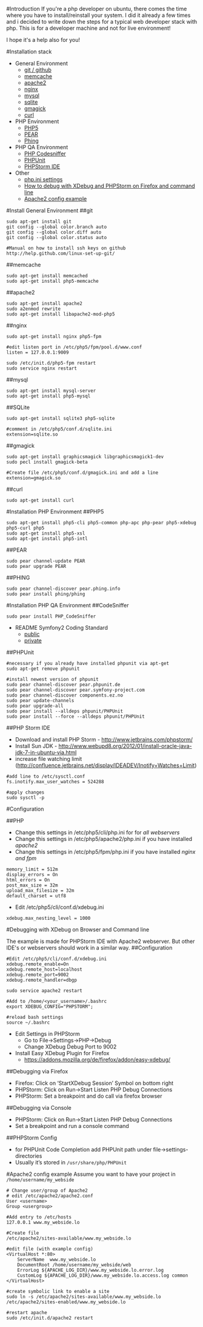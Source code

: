 #Introduction
If you're a php developer on ubuntu, there comes the time where you have to install/reinstall your system.
I did it already a few times and i decided to write down the steps for a typical web developer stack with php.
This is for a developer machine and not for live environment!

I hope it's a help also for you!

#Installation stack
* General Environment
    * [git / github](#git)
    * [memcache](#memcache)
    * [apache2](#apache2)
    * [nginx](#nginx)
    * [mysql](#mysql)
    * [sqlite](#sqlite)
    * [gmagick](#gmagick)
    * [curl](#curl)
* PHP Environment
    * [PHP5](#php)
    * [PEAR](#pear)
    * [Phing](#phing)
* PHP QA Environment
    * [PHP Codesniffer](#php-codesniffer)
    * [PHPUnit](#phpunit)
    * [PHPStorm IDE](#phpstorm)
* Other
    * [php.ini settings](#php-ini)
    * [How to debug with XDebug and PHPStorm on Firefox and command line](#debugging-with-phpstorm)
    * [Apache2 config example](#apache2-config-example)

#Install General Environment
<a name="git"></a>
##git
```shell
sudo apt-get install git
git config --global color.branch auto
git config --global color.diff auto
git config --global color.status auto

#Manual on how to install ssh keys on github http://help.github.com/linux-set-up-git/
```
<a name="memcache"></a>
##memcache
```shell
sudo apt-get install memcached
sudo apt-get install php5-memcache
```

<a name="apache2"></a>
##apache2
```shell
sudo apt-get install apache2
sudo a2enmod rewrite
sudo apt-get install libapache2-mod-php5
```

<a name="nginx"></a>
##nginx
```shell
sudo apt-get install nginx php5-fpm

#edit listen port in /etc/php5/fpm/pool.d/www.conf
listen = 127.0.0.1:9009

sudo /etc/init.d/php5-fpm restart
sudo service nginx restart
```

<a name="mysql"></a>
##mysql
```shell
sudo apt-get install mysql-server
sudo apt-get install php5-mysql
```

<a name="sqlite"></a>
##SQLite
```shell
sudo apt-get install sqlite3 php5-sqlite

#comment in /etc/php5/conf.d/sqlite.ini
extension=sqlite.so
```

<a name="gmagick"></a>
##gmagick
```shell
sudo apt-get install graphicsmagick libgraphicsmagick1-dev
sudo pecl install gmagick-beta

#Create file /etc/php5/conf.d/gmagick.ini and add a line 
extension=gmagick.so
```

<a name="curl"></a>
##curl
```shell
sudo apt-get install curl
```

#Installation PHP Environment
<a name="php"></a>
##PHP5
```shell
sudo apt-get install php5-cli php5-common php-apc php-pear php5-xdebug php5-curl php5
sudo apt-get install php5-xsl
sudo apt-get install php5-intl
```

<a name="pear"></a>
##PEAR
```shell
sudo pear channel-update PEAR
sudo pear upgrade PEAR
```

<a name="phing"></a>
##PHING
```shell
sudo pear channel-discover pear.phing.info
sudo pear install phing/phing
```

#Installation PHP QA Environment
<a name="php-codesniffer"></a>
##CodeSniffer
```shell
sudo pear install PHP_CodeSniffer
```

* README Symfony2 Coding Standard
    * [public](https://github.com/opensky/Symfony2-coding-standard)
    * [private](https://github.com/nzzdev/Symfony2-coding-standard/blob/master/README.md)

<a name="phpunit"></a>
##PHPUnit
```shell
#necessary if you already have installed phpunit via apt-get
sudo apt-get remove phpunit

#install newest version of phpunit
sudo pear channel-discover pear.phpunit.de
sudo pear channel-discover pear.symfony-project.com
sudo pear channel-discover components.ez.no
sudo pear update-channels
sudo pear upgrade-all
sudo pear install --alldeps phpunit/PHPUnit
sudo pear install --force --alldeps phpunit/PHPUnit
``` 

<a name="phpstorm"></a>
##PHP Storm IDE
* Download and install PHP Storm - http://www.jetbrains.com/phpstorm/
* Install Sun JDK - http://www.webupd8.org/2012/01/install-oracle-java-jdk-7-in-ubuntu-via.html
* increase file watching limit (http://confluence.jetbrains.net/display/IDEADEV/Inotify+Watches+Limit)

```shell
#add line to /etc/sysctl.conf
fs.inotify.max_user_watches = 524288

#apply changes
sudo sysctl -p
```

#Configuration

<a name="php-ini"></a>
##PHP
* Change this settings in /etc/php5/cli/php.ini for for *all webservers*
* Change this settings in /etc/php5/apache2/php.ini if you have installed *apache2*
* Change this settings in /etc/php5/fpm/php.ini if you have installed *nginx and fpm*

```shell
memory_limit = 512m
display_errors = On
html_errors = On
post_max_size = 32m
upload_max_filesize = 32m
default_charset = utf8
```

* Edit /etc/php5/cli/conf.d/xdebug.ini

```shell
xdebug.max_nesting_level = 1000
```

<a name="debugging-with-phpstorm"></a>
#Debugging with XDebug on Browser and Command line

The example is made for PHPStorm IDE with Apache2 webserver. But other IDE's or webservers should work in a similar way.
##Configuration
```shell
#Edit /etc/php5/cli/conf.d/xdebug.ini
xdebug.remote_enable=On
xdebug.remote_host=localhost
xdebug.remote_port=9002
xdebug.remote_handler=dbgp

sudo service apache2 restart

#Add to /home/<your_username>/.bashrc
export XDEBUG_CONFIG="PHPSTORM";

#reload bash settings
source ~/.bashrc
```
* Edit Settings in PHPStorm
    * Go to File->Settings->PHP->Debug
    * Change XDebug Debug Port to 9002
* Install Easy XDebug Plugin for Firefox
    * https://addons.mozilla.org/de/firefox/addon/easy-xdebug/

##Debugging via Firefox
* Firefox: Click on ‘StartXDebug Session’ Symbol on bottom right
* PHPStorm: Click on Run->Start Listen PHP Debug Connections
* PHPStorm: Set a breakpoint and do call via firefox browser

##Debugging via Console
* PHPStorm: Click on Run->Start Listen PHP Debug Connections
* Set a breakpoint and run a console command

##PHPStorm Config
* for PHPUnit Code Completion add PHPUnit path under file->settings-directories
* Usually it’s stored in `/usr/share/php/PHPUnit`






<a name="apache2-config-example"></a>
#Apache2 config example
Assume you want to have your project in `/home/username/my_webside`

```shell
# Change user/group of Apache2
# edit /etc/apache2/apache2.conf
User <username>
Group <usergroup>

#Add entry to /etc/hosts
127.0.0.1 www.my_webside.lo

#Create file 
/etc/apache2/sites-available/www.my_webside.lo

#edit file (with example config)
<VirtualHost *:80>
    ServerName  www.my_webside.lo
    DocumentRoot /home/username/my_webside/web
    ErrorLog ${APACHE_LOG_DIR}/www.my_webside.lo.error.log
    CustomLog ${APACHE_LOG_DIR}/www.my_webside.lo.access.log common
</VirtualHost>

#create symbolic link to enable a site
sudo ln -s /etc/apache2/sites-available/www.my_webside.lo /etc/apache2/sites-enabled/www.my_webside.lo

#restart apache
sudo /etc/init.d/apache2 restart
```
